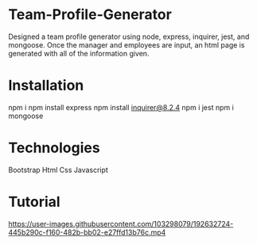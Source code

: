 # Team-Profile-Generator
Designed a team profile generator using node, express, inquirer, jest, and mongoose. Once the manager and employees 
are input, an html page is generated with all of the information given. 

# Installation
npm i
npm install express
npm install inquirer@8.2.4
npm i jest
npm i mongoose

# Technologies
Bootstrap
Html
Css
Javascript

# Tutorial


https://user-images.githubusercontent.com/103298079/192632724-445b290c-f160-482b-bb02-e27ffd13b76c.mp4



